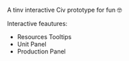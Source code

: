 A tinv interactive Civ prototype for fun 🤓

Interactive feautures:
- Resources Tooltips
- Unit Panel
- Production Panel
